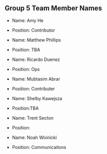 ## Group 5 Team Member Names

- Name: Amy He
- Position: Contributor

- Name: Matthew Phillips
- Position: TBA

- Name: Ricardo Duenez
- Position: Ops

- Name: Mubtasim Abrar
- Position: Contributer

- Name: Shelby Kawejsza
- Position:TBA

- Name: Trent Secton
- Position:

- Name: Noah Woinicki
- Position: Communicaitons
